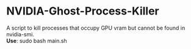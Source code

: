 # NVIDIA-Ghost-Process-Killer
A script to kill processes that occupy GPU vram but cannot be found in nvidia-smi.  
__Use__: sudo bash main.sh
